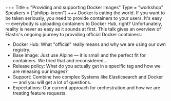 +++
Title = "Providing and supporting Docker images"
Type = "workshop"
Speakers = ["philipp-krenn"]
+++
Docker is eating the world. If you want to be taken seriously, you need to provide containers to your users. It's easy — everybody is uploading containers to Docker Hub, right? Unfortunately, reality is never as easy as it sounds at first. This talk gives an overview of Elastic's ongoing journey to providing official Docker containers:

* Docker Hub: What "official" really means and why we are using our own registry.
* Base image: Just use Alpine — it is small and the perfect fit for containers. We tried that and reconsidered…
* Release policy: What do you actually get in a specific tag and how we are releasing our images?
* Support: Combine two complex Systems like Elasticsearch and Docker — and you will get a lot of questions.
* Expectations: Our current approach for orchestration and how we are treating feature requests.

